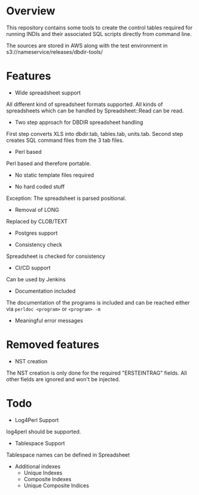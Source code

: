 # Overview

This repository contains some tools to create the control tables required
for running INDIs and their associated SQL scripts directly from command line.

The sources are stored in AWS along with the test environment in
s3://nameservice/releases/dbdir-tools/

# Features

* Wide spreadsheet support

All different kind of spreadsheet formats supported. All kinds of spreadsheets
which can be handled by Spreadsheet::Read can be read.

* Two step approach for DBDIR spreadsheet handling

First step converts XLS into dbdir.tab, tables.tab, units.tab.
Second step creates SQL command files from the 3 tab files.

* Perl based

Perl based and therefore portable.

* No static template files required

* No hard coded stuff

Exception: The spreadsheet is parsed positional.

* Removal of LONG

Replaced by CLOB/TEXT

* Postgres support

* Consistency check

Spreadsheet is checked for consistency

* CI/CD support

Can be used by Jenkins

* Documentation included

The documentation of the programs is included and can be reached either 
via `perldoc <program>` or `<program> -m`

* Meaningful error messages

# Removed features

* NST creation

The NST creation is only done for the required "ERSTEINTRAG" fields. All other
fields are ignored and won't be injected.

# Todo

* Log4Perl Support

log4perl should be supported.

* Tablespace Support

Tablespace names can be defined in Spreadsheet

* Additional indexes
  * Unique Indexes
  * Composite Indexes
  * Unique Composite Indices


